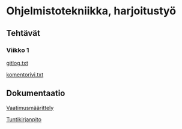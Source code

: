 # Ohjelmistotekniikka, harjoitustyö
## Tehtävät
### Viikko 1
[gitlog.txt](https://github.com/nualn/ot-harjoitustyo/blob/main/laskarit/viikko1/gitlog.txt)

[komentorivi.txt](https://github.com/nualn/ot-harjoitustyo/blob/main/laskarit/viikko1/komentorivi.txt)

## Dokumentaatio
[Vaatimusmäärittely](https://github.com/nualn/ot-harjoitustyo/blob/main/dokumentaatio/vaatimusmaarittely.md)

[Tuntikirjanpito](https://github.com/nualn/ot-harjoitustyo/blob/main/dokumentaatio/tuntikirjanpito.md)

